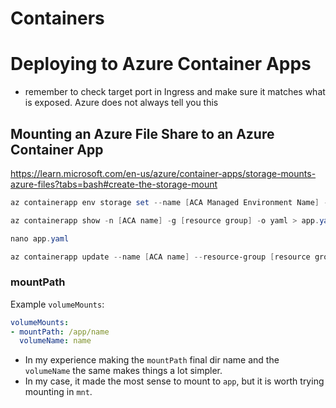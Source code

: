 Containers
==========

# Deploying to Azure Container Apps
- remember to check target port in Ingress and make sure it matches what is exposed. Azure does not always tell you this

## Mounting an Azure File Share to an Azure Container App
https://learn.microsoft.com/en-us/azure/container-apps/storage-mounts-azure-files?tabs=bash#create-the-storage-mount

```powershell
az containerapp env storage set --name [ACA Managed Environment Name] --resource-group [Resource Group] --storage-name [try to make this consistent with the folder mounted] --azure-file-account-name [Azure Storage Account with file share name] --azure-file-account-key [get this from the file share in the Portal] --azure-file-share-name [file share name] --access-mode ReadWrite
```

```powershell
az containerapp show -n [ACA name] -g [resource group] -o yaml > app.yaml
```

```powershell
nano app.yaml
```

```powershell
az containerapp update --name [ACA name] --resource-group [resource group] --yaml app.yaml
```

### mountPath
Example `volumeMounts`:
```yaml
volumeMounts:
- mountPath: /app/name
  volumeName: name
```
- In my experience making the `mountPath` final dir name and the `volumeName` the same makes things a lot simpler.
- In my case, it made the most sense to mount to `app`, but it is worth trying mounting in `mnt`.
